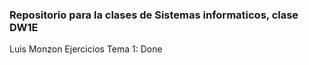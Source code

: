 ### Repositorio para la clases de Sistemas informaticos, clase DW1E
Luis Monzon
Ejercicios Tema 1: Done
